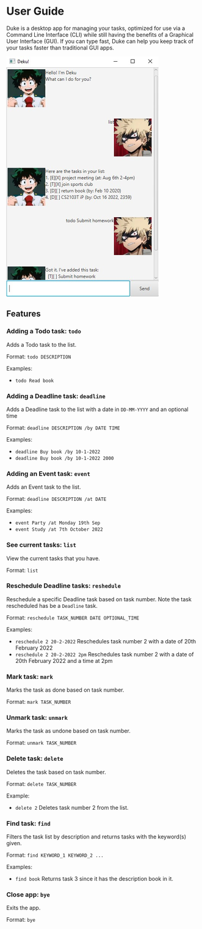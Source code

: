 # User Guide

Duke is a desktop app for managing your tasks, optimized for use via a Command Line Interface (CLI) while still having the benefits of a Graphical User Interface (GUI). If you can type fast, Duke can help you keep track of your tasks faster than traditional GUI apps.

![Deku!](https://github.com/ketamethane/ip/blob/4fbca2c549bc0b4e26297103b59f9963b52dc8bf/docs/Ui.png)

## Features 

### Adding a Todo task: `todo`

Adds a Todo task to the list.

Format: `todo DESCRIPTION`

Examples:

- `todo Read book`



### Adding a Deadline task: `deadline`

Adds a Deadline task to the list with a date in `DD-MM-YYYY` and an optional time

Format: `deadline DESCRIPTION /by DATE TIME`

Examples:

- `deadline Buy book /by 10-1-2022`
- `deadline Buy book /by 10-1-2022 2000`



### Adding an Event task: `event`

Adds an Event task to the list.

Format: `deadline DESCRIPTION /at DATE`

Examples:

- `event Party /at Monday 19th Sep`
- `event Study /at 7th October 2022`



### See current tasks: `list`

View the current tasks that you have.

Format: `list`




### Reschedule Deadline tasks: `reshedule`

Reschedule a specific Deadline task based on task number. Note the task rescheduled has be a `Deadline` task.

Format: `reschedule TASK_NUMBER DATE OPTIONAL_TIME`

Examples:
- `reschedule 2 20-2-2022` Reschedules task number 2 with a date of 20th February 2022
- `reschedule 2 20-2-2022 2pm` Reschedules task number 2 with a date of 20th February 2022 and a time at 2pm



### Mark task: `mark`

Marks the task as done based on task number.

Format: `mark TASK_NUMBER`



### Unmark task: `unmark`

Marks the task as undone based on task number.

Format: `unmark TASK_NUMBER`



### Delete task: `delete`

Deletes the task based on task number.

Format: `delete TASK_NUMBER`

Example:
- `delete 2` Deletes task number 2 from the list.



### Find task: `find`

Filters the task list by description and returns tasks with the keyword(s) given.

Format: `find KEYWORD_1 KEYWORD_2 ...`

Examples:
- `find book` Returns task 3 since it has the description book in it.



### Close app: `bye`

Exits the app.

Format: `bye`
